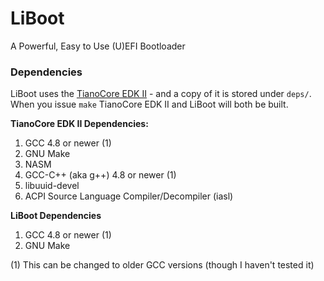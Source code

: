 # LiBoot
A Powerful, Easy to Use (U)EFI Bootloader

### Dependencies
LiBoot uses the [TianoCore EDK II](https://github.com/tianocore/edk2) - and a copy of it is stored under `deps/`. 
When you issue `make` TianoCore EDK II and LiBoot will both be built.  

**TianoCore EDK II Dependencies:**

1. GCC 4.8 or newer (1)
2. GNU Make
3. NASM
4. GCC-C++ (aka g++) 4.8 or newer (1)
5. libuuid-devel
6. ACPI Source Language Compiler/Decompiler (iasl)

**LiBoot Dependencies**
1. GCC 4.8 or newer (1)
2. GNU Make




(1) This can be changed to older GCC versions (though I haven't tested it)
